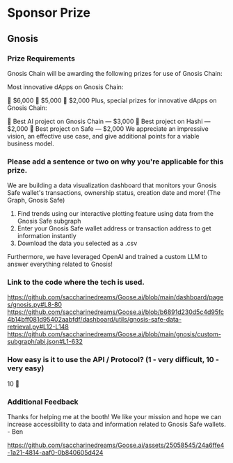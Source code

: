 # Sponsor Prize

## Gnosis

### Prize Requirements

Gnosis Chain will be awarding the following prizes for use of Gnosis Chain:

Most innovative dApps on Gnosis Chain:

🥇 $6,000
🥈 $5,000
🥉 $2,000
Plus, special prizes for innovative dApps on Gnosis Chain:

🤖 Best AI project on Gnosis Chain — $3,000
🌉 Best project on Hashi — $2,000
🔐 Best project on Safe — $2,000
We appreciate an impressive vision, an effective use case, and give additional points for a viable business model.

### Please add a sentence or two on why you're applicable for this prize.

We are building a data visualization dashboard that monitors your Gnosis Safe wallet's transactions, ownership status, creation date and more! (The Graph, Gnosis Safe)
1. Find trends using our interactive plotting feature using data from the Gnosis Safe subgraph
2. Enter your Gnosis Safe wallet address or transaction address to get information instantly
3. Download the data you selected as a .csv

Furthermore, we have leveraged OpenAI and trained a custom LLM to answer everything related to Gnosis!

### Link to the code where the tech is used.

https://github.com/saccharinedreams/Goose.ai/blob/main/dashboard/pages/gnosis.py#L8-80
https://github.com/saccharinedreams/Goose.ai/blob/b6891d230d5c4d95fc4b14bff081d95402aabfdf/dashboard/utils/gnosis-safe-data-retrieval.py#L12-L148
https://github.com/saccharinedreams/Goose.ai/blob/main/gnosis/custom-subgraph/abi.json#L1-632

### How easy is it to use the API / Protocol? (1 - very difficult, 10 - very easy)

10 🌟

### Additional Feedback

Thanks for helping me at the booth! We like your mission and hope we can increase accessibility to data and information related to Gnosis Safe wallets. - Ben

https://github.com/saccharinedreams/Goose.ai/assets/25058545/24a6ffe4-1a21-4814-aaf0-0b840605d424

